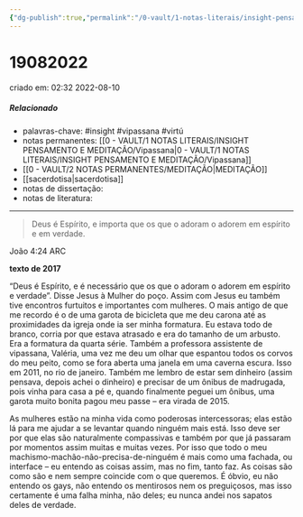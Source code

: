 ```yaml
---
{"dg-publish":true,"permalink":"/0-vault/1-notas-literais/insight-pensamento-e-meditacao/19082022/","tags":["insight","vipassana","virtú"],"dgHomeLink":true,"dgShowLocalGraph":true,"dgShowFileTree":true,"dgEnableSearch":true}
---
```


# 19082022
criado em: 02:32 2022-08-10

##### Relacionado
- palavras-chave: #insight #vipassana #virtú
- notas permanentes: [[0 - VAULT/1 NOTAS LITERAIS/INSIGHT PENSAMENTO E MEDITAÇÃO/Vipassana\|0 - VAULT/1 NOTAS LITERAIS/INSIGHT PENSAMENTO E MEDITAÇÃO/Vipassana]] 
- [[0 - VAULT/2 NOTAS PERMANENTES/MEDITAÇÃO\|MEDITAÇÃO]]
- [[sacerdotisa\|sacerdotisa]]
- notas de dissertação:
- notas de literatura: 

---
>Deus é Espírito, e importa que os que o adoram o adorem em espírito e em verdade.

João 4:24 ARC

**texto de 2017**  
  
“Deus é Espírito, e é necessário que os que o adoram o adorem em espírito e verdade”. Disse Jesus à Mulher do poço. Assim com Jesus eu também tive encontros furtuitos e importantes com mulheres. 
O mais antigo de que me recordo é o de uma garota de bicicleta que me deu carona até as proximidades da igreja onde ia ser minha formatura. Eu estava todo de branco, corria por que estava atrasado e era do tamanho de um arbusto. Era a formatura da quarta série. 
Também a professora assistente de vipassana, Valéria, uma vez me deu um olhar que espantou todos os corvos do meu peito, como se fora aberta uma janela em uma caverna escura. Isso em 2011, no rio de janeiro. 
Também me lembro de estar sem dinheiro (assim pensava, depois achei o dinheiro) e precisar de um ônibus de madrugada, pois vinha para casa a pé e, quando finalmente peguei um ônibus, uma garota muito bonita pagou meu passe – era virada de 2015. 

As mulheres estão na minha vida como poderosas intercessoras; elas estão lá para me ajudar a se levantar quando ninguém mais está. Isso deve ser por que elas são naturalmente compassivas e também por que já passaram por momentos assim muitas e muitas vezes. Por isso que todo o meu machismo-machão-não-precisa-de-ninguém é mais como uma fachada, ou interface – eu entendo as coisas assim, mas no fim, tanto faz. 
As coisas são como são e nem sempre coincide com o que queremos. É óbvio, eu não entendo os gays, não entendo os mentirosos nem os preguiçosos, mas isso certamente é uma falha minha, não deles; eu nunca andei nos sapatos deles de verdade.
